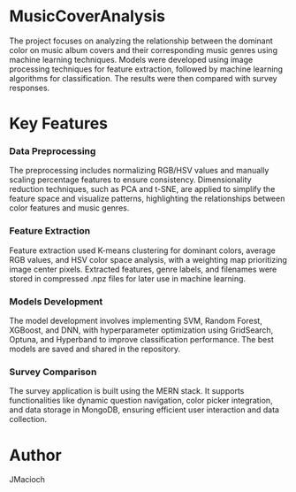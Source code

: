 # MusicCoverAnalysis
The project focuses on analyzing the relationship between the dominant color on music album covers and their corresponding music genres using machine learning techniques. Models were developed using image processing techniques for feature extraction, followed by machine learning algorithms for classification. The results were then compared with survey responses.

# Key Features
### Data Preprocessing
The preprocessing includes normalizing RGB/HSV values and manually scaling percentage features to ensure consistency. Dimensionality reduction techniques, such as PCA and t-SNE, are applied to simplify the feature space and visualize patterns, highlighting the relationships between color features and music genres.
### Feature Extraction
Feature extraction used K-means clustering for dominant colors, average RGB values, and HSV color space analysis, with a weighting map prioritizing image center pixels. Extracted features, genre labels, and filenames were stored in compressed .npz files for later use in machine learning.
### Models Development
The model development involves implementing SVM, Random Forest, XGBoost, and DNN, with hyperparameter optimization using GridSearch, Optuna, and Hyperband to improve classification performance. The best models are saved and shared in the repository.
### Survey Comparison
The survey application is built using the MERN stack. It supports functionalities like dynamic question navigation, color picker integration, and data storage in MongoDB, ensuring efficient user interaction and data collection.


# Author
JMacioch

